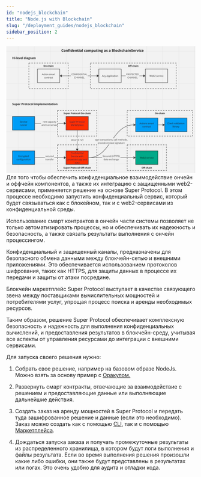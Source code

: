 ```yaml
---
id: "nodejs_blockchain"
title: "Node.js with Blockchain"
slug: "/deployment_guides/nodejs_blockchain"
sidebar_position: 2
---
```


![img_2.png](img_2.png)
Для того чтобы обеспечить конфиденциальное взаимодействие ончейн и оффчейн компонентов, а также их интеграцию с защищенными web2-сервисами, применяется решение на основе Super Protocol. В этом процессе необходимо запустить конфиденциальный сервис, который будет связываться как с блокейном, так и с web2-сервисами из конфиденциальной среды.

Использование смарт контрактов в ончейн части системы позволяет не только автоматизировать процессы, но и обеспечивать их надежность и безопасность, а также связать результаты выполнения с ончейн процессингом.

Конфиденциальный и защищенный каналы, предназначены для безопасного обмена данными между блокчейн-сетью и внешними приложениями. Это обеспечивается использованием протоколов шифрования, таких как HTTPS, для защиты данных в процессе их передачи и защиты от атаки посредине.

Блокчейн маркетплейс Super Protocol выступает в качестве связующего звена между поставщиками вычислительных мощностей и потребителями услуг, упрощая процесс поиска и аренды необходимых ресурсов.

Таким образом, решение Super Protocol обеспечивает комплексную безопасность и надежность для выполнения конфиденциальных вычислений, и предоставления результатов в блокчейн-среду, учитывая все аспекты от управления ресурсами до интеграции с внешними сервисами.

Для запуска своего решения нужно: 
1. Собрать свое решение, например на базовом образе NodeJs. Можно взять за основу пример с [Оракулом.](/developers/deployment_guides/nodejs_blockchain/oracles)

2. Развернуть смарт контракты, отвечающие за взаимодействие с решением и предоставляющие данные или выполняющие дальнейшие действия.

4. Создать заказ на аренду мощностей в Super Protocol и передать туда зашифрованное решение и данные (если это необходимо). Заказ можно создать как с помощью [CLI](/developers/cli_guides), так и с помощью [Маркетплейса](/developers/marketplace/).

5. Дождаться запуска заказа и получать промежуточные результаты из распределенного хранилища, в котором будут логи выполнения и файлы результата. Если во время выполнения решения произошли какие либо ошибки, они также будут представлены в результатах или логах. Это очень удобно для аудита и отладки кода.